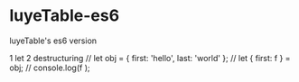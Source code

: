 # luyeTable-es6
luyeTable's es6 version

1 let
2 destructuring
    // let obj = { first: 'hello', last: 'world' };
    // let { first: f } = obj;
    // console.log(f );